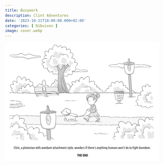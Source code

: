 ```yaml
---
title: Busywork
description: Clint Adventures
date: '2023-10-21T18:00:00.000+02:00'
categories: [ Dibuixos ]
image: cover.webp
---
```


![](clint-2.webp "Clint boredom")
